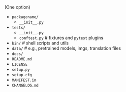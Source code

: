 (One option)
- `packagename/`
  - `__init__.py`
- `tests/`
  - `__init__.py`
  - `conftest.py`  # fixtures and `pytest` plugins
- `bin/`           # shell scripts and utils
- `data/`          # e.g., pretrained models, imgs, translation files
- `docs/`
- `README.md`
- `LICENSE`
- `setup.py`
- `setup.cfg`
- `MANIFEST.in`
- `CHANGELOG.md`
